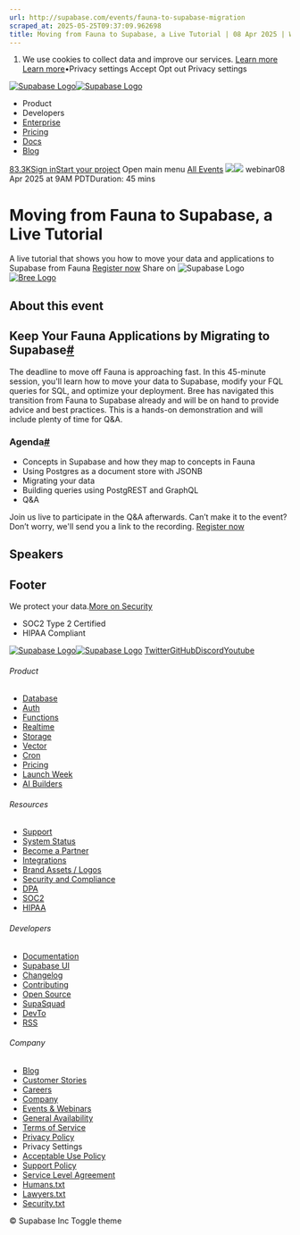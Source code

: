 ```yaml
---
url: http://supabase.com/events/fauna-to-supabase-migration
scraped_at: 2025-05-25T09:37:09.962698
title: Moving from Fauna to Supabase, a Live Tutorial | 08 Apr 2025 | Webinar
---
```


  1. We use cookies to collect data and improve our services. [Learn more](https://supabase.com/privacy#8-cookies-and-similar-technologies-used-on-our-european-services)
[Learn more](https://supabase.com/privacy#8-cookies-and-similar-technologies-used-on-our-european-services)•Privacy settings
Accept Opt out Privacy settings


[![Supabase Logo](https://supabase.com/_next/image?url=https%3A%2F%2Ffrontend-assets.supabase.com%2Fwww%2Fd218d9190b87%2F_next%2Fstatic%2Fmedia%2Fsupabase-logo-wordmark--light.daaeffd3.png&w=256&q=75&dpl=dpl_9xPTPeSUKoDuygMmT5sPj6DB4mgG)![Supabase Logo](https://supabase.com/_next/image?url=https%3A%2F%2Ffrontend-assets.supabase.com%2Fwww%2Fd218d9190b87%2F_next%2Fstatic%2Fmedia%2Fsupabase-logo-wordmark--dark.b36ebb5f.png&w=256&q=75&dpl=dpl_9xPTPeSUKoDuygMmT5sPj6DB4mgG)](https://supabase.com/)
  * Product 
  * Developers 
  * [Enterprise](https://supabase.com/enterprise)
  * [Pricing](https://supabase.com/pricing)
  * [Docs](https://supabase.com/docs)
  * [Blog](https://supabase.com/blog)


[83.3K](https://github.com/supabase/supabase)[Sign in](https://supabase.com/dashboard)[Start your project](https://supabase.com/dashboard)
Open main menu
[All Events](https://supabase.com/events)
![](https://supabase.com/_next/image?url=%2Fimages%2Fevents%2Fevents-bg-dark.svg&w=3840&q=75&dpl=dpl_9xPTPeSUKoDuygMmT5sPj6DB4mgG)![](https://supabase.com/_next/image?url=%2Fimages%2Fevents%2Fevents-bg-light.svg&w=3840&q=75&dpl=dpl_9xPTPeSUKoDuygMmT5sPj6DB4mgG)
webinar08 Apr 2025 at 9AM PDTDuration: 45 mins
# Moving from Fauna to Supabase, a Live Tutorial
A live tutorial that shows you how to move your data and applications to Supabase from Fauna
[Register now](https://zoom.us/webinar/register/WN_26XTfO35SAC81jjS1ulWJw?amp_device_id=1bd3c92f-c97a-45ad-8aab-a508f950b536)
Share on
[](https://twitter.com/intent/tweet?url=https%3A%2F%2Fsupabase.com%2Fevents%2Ffauna-to-supabase-migration&text=Moving%20from%20Fauna%20to%20Supabase%2C%20a%20Live%20Tutorial%20%7C%2008%20Apr%202025%20%7C%20Webinar)[](https://www.linkedin.com/shareArticle?url=https%3A%2F%2Fsupabase.com%2Fevents%2Ffauna-to-supabase-migration&text=Moving%20from%20Fauna%20to%20Supabase%2C%20a%20Live%20Tutorial%20%7C%2008%20Apr%202025%20%7C%20Webinar)[](https://news.ycombinator.com/submitlink?u=https%3A%2F%2Fsupabase.com%2Fevents%2Ffauna-to-supabase-migration&t=Moving%20from%20Fauna%20to%20Supabase%2C%20a%20Live%20Tutorial%20%7C%2008%20Apr%202025%20%7C%20Webinar)
![Supabase Logo](https://supabase.com/_next/image?url=https%3A%2F%2Ffrontend-assets.supabase.com%2Fwww%2Fd218d9190b87%2F_next%2Fstatic%2Fmedia%2Fsupabase-logo-wordmark--dark.b36ebb5f.png&w=3840&q=75&dpl=dpl_9xPTPeSUKoDuygMmT5sPj6DB4mgG)[![Bree Logo](https://supabase.com/_next/image?url=%2Fimages%2Fevents%2Fwebinars%2Ffauna-to-supabase-migration%2Fbree.svg&w=3840&q=75&dpl=dpl_9xPTPeSUKoDuygMmT5sPj6DB4mgG)](https://www.trybree.com)
## About this event
## Keep Your Fauna Applications by Migrating to Supabase[#](https://supabase.com/events/fauna-to-supabase-migration#keep-your-fauna-applications-by-migrating-to-supabase)
The deadline to move off Fauna is approaching fast. In this 45-minute session, you'll learn how to move your data to Supabase, modify your FQL queries for SQL, and optimize your deployment. Bree has navigated this transition from Fauna to Supabase already and will be on hand to provide advice and best practices. This is a hands-on demonstration and will include plenty of time for Q&A.
### Agenda[#](https://supabase.com/events/fauna-to-supabase-migration#agenda)
  * Concepts in Supabase and how they map to concepts in Fauna
  * Using Postgres as a document store with JSONB
  * Migrating your data
  * Building queries using PostgREST and GraphQL
  * Q&A


Join us live to participate in the Q&A afterwards. Can’t make it to the event? Don’t worry, we'll send you a link to the recording.
[Register now](https://zoom.us/webinar/register/WN_26XTfO35SAC81jjS1ulWJw?amp_device_id=1bd3c92f-c97a-45ad-8aab-a508f950b536)
## Speakers
## Footer
We protect your data.[More on Security](https://supabase.com/security)
  * SOC2 Type 2 Certified
  * HIPAA Compliant


[![Supabase Logo](https://supabase.com/_next/image?url=https%3A%2F%2Ffrontend-assets.supabase.com%2Fwww%2Fd218d9190b87%2F_next%2Fstatic%2Fmedia%2Fsupabase-logo-wordmark--light.daaeffd3.png&w=384&q=75&dpl=dpl_9xPTPeSUKoDuygMmT5sPj6DB4mgG)![Supabase Logo](https://supabase.com/_next/image?url=https%3A%2F%2Ffrontend-assets.supabase.com%2Fwww%2Fd218d9190b87%2F_next%2Fstatic%2Fmedia%2Fsupabase-logo-wordmark--dark.b36ebb5f.png&w=384&q=75&dpl=dpl_9xPTPeSUKoDuygMmT5sPj6DB4mgG)](https://supabase.com/)
[Twitter](https://twitter.com/supabase)[GitHub](https://github.com/supabase)[Discord](https://discord.supabase.com/)[Youtube](https://youtube.com/c/supabase)
###### Product
  * [Database](https://supabase.com/database)
  * [Auth](https://supabase.com/auth)
  * [Functions](https://supabase.com/edge-functions)
  * [Realtime](https://supabase.com/realtime)
  * [Storage](https://supabase.com/storage)
  * [Vector](https://supabase.com/modules/vector)
  * [Cron](https://supabase.com/modules/cron)
  * [Pricing](https://supabase.com/pricing)
  * [Launch Week](https://supabase.com/launch-week)
  * [AI Builders](https://supabase.com/solutions/ai-builders)


###### Resources
  * [Support](https://supabase.com/support)
  * [System Status](https://status.supabase.com/)
  * [Become a Partner](https://supabase.com/partners)
  * [Integrations](https://supabase.com/partners/integrations)
  * [Brand Assets / Logos](https://supabase.com/brand-assets)
  * [Security and Compliance](https://supabase.com/security)
  * [DPA](https://supabase.com/legal/dpa)
  * [SOC2](https://supabase.com/security)
  * [HIPAA](https://forms.supabase.com/hipaa2)


###### Developers
  * [Documentation](https://supabase.com/docs)
  * [Supabase UI](https://supabase.com/ui)
  * [Changelog](https://supabase.com/changelog)
  * [Contributing](https://github.com/supabase/supabase/blob/master/CONTRIBUTING.md)
  * [Open Source](https://supabase.com/open-source)
  * [SupaSquad](https://supabase.com/supasquad)
  * [DevTo](https://dev.to/supabase)
  * [RSS](https://supabase.com/rss.xml)


###### Company
  * [Blog](https://supabase.com/blog)
  * [Customer Stories](https://supabase.com/customers)
  * [Careers](https://supabase.com/careers)
  * [Company](https://supabase.com/company)
  * [Events & Webinars](https://supabase.com/events)
  * [General Availability](https://supabase.com/ga)
  * [Terms of Service](https://supabase.com/terms)
  * [Privacy Policy](https://supabase.com/privacy)
  * Privacy Settings
  * [Acceptable Use Policy](https://supabase.com/aup)
  * [Support Policy](https://supabase.com/support-policy)
  * [Service Level Agreement](https://supabase.com/sla)
  * [Humans.txt](https://supabase.com/humans.txt)
  * [Lawyers.txt](https://supabase.com/lawyers.txt)
  * [Security.txt](https://supabase.com/.well-known/security.txt)


© Supabase Inc
Toggle theme

